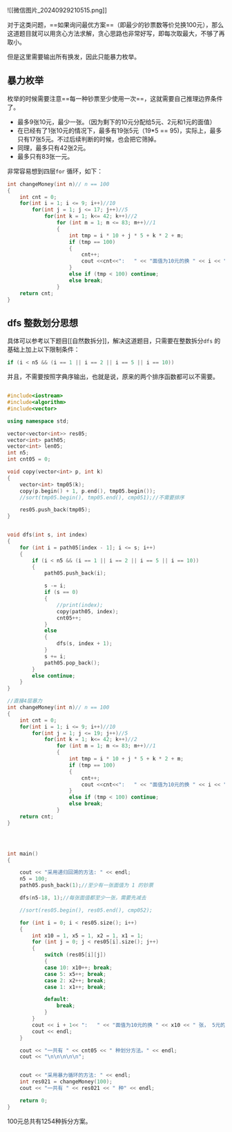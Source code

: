 
![[微信图片_20240929210515.png]]

对于这类问题，==如果询问最优方案==（即最少的钞票数等价兑换100元），那么这道题目就可以用贪心方法求解，贪心思路也非常好写，即每次取最大，不够了再取小。

但是这里需要输出所有换发，因此只能暴力枚举。


## 暴力枚举

枚举的时候需要注意==每一种钞票至少使用一次==，这就需要自己推理边界条件了。
- 最多9张10元，最少一张。（因为剩下的10元分配给5元、2元和1元的面值）
- 在已经有了1张10元的情况下，最多有19张5元（19*5 == 95)，实际上，最多只有17张5元。不过后续判断的时候，也会把它筛掉。
- 同理，最多只有42张2元。
- 最多只有83张一元。

非常容易想到四层`for` 循环，如下：
```cpp
int changeMoney(int n)// n == 100
{
	int cnt = 0;
	for(int i = 1; i <= 9; i++)//10
		for(int j = 1; j <= 17; j++)//5
			for(int k = 1; k<= 42; k++)//2
				for (int m = 1; m <= 83; m++)//1
				{
					int tmp = i * 10 + j * 5 + k * 2 + m;
					if (tmp == 100)
					{
						cnt++;
						cout <<cnt<<":   " << "面值为10元的换 " << i << " 张， 5元的换 " << j << " 张， 2元的换 " << k << " 张， 1元的换 " << m << " 张。 " << endl;;
					}
					else if (tmp < 100) continue;
					else break;
				}
	return cnt;
}
```

## dfs 整数划分思想

具体可以参考以下题目[[自然数拆分]]，解决这道题目，只需要在整数拆分`dfs` 的基础上加上以下限制条件：
```cpp
if (i < n5 && (i == 1 || i == 2 || i == 5 || i == 10))
```
并且，不需要按照字典序输出，也就是说，原来的两个排序函数都可以不需要。


```cpp

#include<iostream>
#include<algorithm>
#include<vector>

using namespace std;

vector<vector<int>> res05;
vector<int> path05;
vector<int> len05;
int n5;
int cnt05 = 0;

void copy(vector<int> p, int k)
{
	vector<int> tmp05(k);
	copy(p.begin() + 1, p.end(), tmp05.begin());
	//sort(tmp05.begin(), tmp05.end(), cmp051);//不需要排序

	res05.push_back(tmp05);
}


void dfs(int s, int index)
{
	for (int i = path05[index - 1]; i <= s; i++)
	{
		if (i < n5 && (i == 1 || i == 2 || i == 5 || i == 10))
		{
			path05.push_back(i);

			s -= i;
			if (s == 0)
			{
				//print(index);
				copy(path05, index);
				cnt05++;
			}
			else
			{
				dfs(s, index + 1);
			}
			s += i;
			path05.pop_back();
		}
		else continue;
	}
}

//直接4层暴力
int changeMoney(int n)// n == 100
{
	int cnt = 0;
	for(int i = 1; i <= 9; i++)//10
		for(int j = 1; j <= 19; j++)//5
			for(int k = 1; k<= 42; k++)//2
				for (int m = 1; m <= 83; m++)//1
				{
					int tmp = i * 10 + j * 5 + k * 2 + m;
					if (tmp == 100)
					{
						cnt++;
						cout <<cnt<<":   " << "面值为10元的换 " << i << " 张， 5元的换 " << j << " 张， 2元的换 " << k << " 张， 1元的换 " << m << " 张。 " << endl;;
					}
					else if (tmp < 100) continue;
					else break;
				}
	return cnt;
}




int main()
{

	cout << "采用递归回溯的方法: " << endl;
	n5 = 100;
	path05.push_back(1);//至少有一张面值为 1 的钞票

	dfs(n5-18, 1);//每张面值都至少一张，需要先减去

	//sort(res05.begin(), res05.end(), cmp052);

	for (int i = 0; i < res05.size(); i++)
	{
		int x10 = 1, x5 = 1, x2 = 1, x1 = 1;
		for (int j = 0; j < res05[i].size(); j++)
		{
			switch (res05[i][j])
			{
			case 10: x10++; break;
			case 5: x5++; break;
			case 2: x2++; break;
			case 1: x1++; break;

			default:
				break;
			}
		}
		cout << i + 1<< ":   " << "面值为10元的换 " << x10 << " 张， 5元的换 " << x5 << " 张， 2元的换 " << x2 << " 张， 1元的换 " << x1 << " 张。 ";
		cout << endl;
	}

	cout << "一共有 " << cnt05 << " 种划分方法。" << endl;
	cout << "\n\n\n\n\n";


	cout << "采用暴力循环的方法: " << endl;
	int res021 = changeMoney(100);
	cout << "一共有 " << res021 << " 种" << endl;

	return 0;
}
```

100元总共有1254种拆分方案。